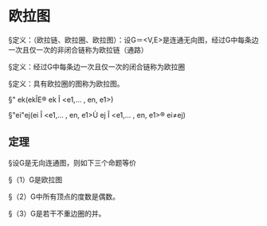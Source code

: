 # 欧拉图


§定义：（欧拉链、欧拉圈、欧拉图）：设G＝<V,E>是连通无向图，经过G中每条边一次且仅一次的非闭合链称为欧拉链（通路）

§定义：经过G中每条边一次且仅一次的闭合链称为欧拉圈

§定义：具有欧拉圈的图称为欧拉图。

§"
ek(ekÎE®
ek
Î
<e1,…
, en,
e1>)

§"ei"ej(ei
Î
<e1,…
, en,
e1>Ù
ej
Î
<e1,…
, en,
e1>®
ei≠ej)


## 定理


§设G是无向连通图，则如下三个命题等价

§（1）G是欧拉图

§（2）G中所有顶点的度数是偶数。

§（3）G是若干不重边圈的并。

